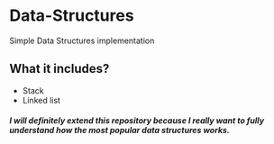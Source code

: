 # Data-Structures
Simple Data Structures implementation

## What it includes?
- Stack
- Linked list
##### I will definitely extend this repository because I really want to fully understand how the most popular data structures works.
